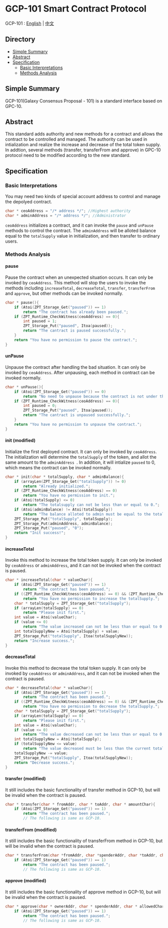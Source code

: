 # GCP-101 Smart Contract Protocol

GCP-101 : [English](GCP101_EN.md) | [中文](GCP101_CN.md)

## Directory
 - [Simple Summary](#Simple-Summary)
 - [Abstract](#Abstract)
 - [Specification](#Specification)
    * [Basic Interpretations](#Basic-Interpretations)
    * [Methods Analysis](#Methods-Analysis)
## Simple Summary
GCP-101(Galaxy Consensus Proposal - 101) is a standard interface based on GPC-10.
## Abstract
This standard adds authority and new methods for a contract and allows the contract to be controlled and managed. The authority can be used in intialization and realize the increase and decrease of the total token supply. In addtion, several methods (transfer, transferFrom and approve) in GPC-10 protocol need to be modified according to the new standard.
## Specification
### Basic Interpretations
You may need two kinds of special account address to control and manage the depolyed contract.
```c
char * ceoAddress = "/* address */"; //Highest authority
char * adminAddress = "/* address */"; //Administrator
```
`ceoAddress` initializes a contract, and it can invoke the `pause` and `unPause` methods to control the contract. The `adminAddress` will be alloted balance equal to the `totalSupply` value in initialization, and then transfer to ordinary users.
### Methods Analysis
#### pause
Pause the contract when an unexpected situation occurs. It can only be invoked by `ceoAddress`. This method will stop the users to invoke the methods including `increaseTotal`, `decreaseTotal`, `transfer`, `transferFrom` and `approve`, but other methods can be invoked normally.
```c
char * pause(){
	if (Atoi(ZPT_Storage_Get("paused")) == 1)
		return "The contract has already been paused.";
	if (ZPT_Runtime_CheckWitness(ceoAddress) == 0){
		int paused = 1;
		ZPT_Storage_Put("paused", Itoa(paused));
		return "The cantract is paused successfully.";
	}
	return "You have no permission to pause the contract.";
}
```
#### unPause
Unpause the contract after handling the bad situation. It can only be invoked by `ceoAddress`. After unpausing, each method in contract can be invoked normally.
```c
char * unPause(){
	if (Atoi(ZPT_Storage_Get("paused")) == 0)
		return "No need to unpause because the contract is not under the pause situation.";
	if (ZPT_Runtime_CheckWitness(ceoAddress) == 0){
		int paused = 0;
		ZPT_Storage_Put("paused", Itoa(paused));
		return "The cantract is unpaused successfully.";
	}
	return "You have no permission to unpause the contract.";
}
```
#### init (modified)
Initialize the first deployed contract. It can only be invoked by `ceoAddress`. The initialization will determine the `totalSupply` of the token, and allot the same amount to the `adminAddress `. In addition, it will intialize `paused` to 0, which means the contract can be invoked normally.
```c
char * init(char * totalSupply, char * adminBalance){
	if (arrayLen(ZPT_Storage_Get("totalSupply")) != 0)
		return "Already initialized.";
	if (ZPT_Runtime_CheckWitness(ceoAddress) == 0)
		return "You have no permission to init.";
	if (Atoi(totalSupply) <= 0)
		return "The totalsupply can not be less than or equal to 0.";
	if (Atoi(adminBalance) != Atoi(totalSupply))
		return "The balance alloted to admin must be equal to the totalSupply.";
	ZPT_Storage_Put("totalSupply", totalSupply);
	ZPT_Storage_Put(adminAddress, adminBalance);
	ZPT_Storage_Put("paused", "0");
    return "Init success!";
}
```
#### increaseTotal
Invoke this method to increase the total token supply. It can only be invoked by `ceoAddress` or `adminAddress`, and it can not be invoked when the contract is paused.
```c
char * increaseTotal(char * valueChar){
	if (Atoi(ZPT_Storage_Get("paused")) == 1) 
		return "The contract has been paused.";
	if ((ZPT_Runtime_CheckWitness(ceoAddress) == 0) && (ZPT_Runtime_CheckWitness(adminAddress) == 0))
		return "You have no permission to increase the totalSupply.";
	char * totalSupply = ZPT_Storage_Get("totalSupply");
    if (arrayLen(totalSupply) == 0)
    	return "Please init first.";
	int value = Atoi(valueChar);
	if (value <= 0)
		return "The value increased can not be less than or equal to 0.";
	int totalSupplyNew = Atoi(totalSupply) + value;
	ZPT_Storage_Put("totalSupply", Itoa(totalSupplyNew));
	return "Increase success.";
}
```
#### decreaseTotal
Invoke this method to decrease the total token supply. It can only be invoked by `ceoAddress` or `adminAddress`, and it can not be invoked when the contract is paused.
```c
char * decreaseTotal(char * valueChar){
	if (Atoi(ZPT_Storage_Get("paused")) == 1) 
		return "The contract has been paused.";
	if ((ZPT_Runtime_CheckWitness(ceoAddress) == 0) && (ZPT_Runtime_CheckWitness(adminAddress) == 0))
		return "You have no permission to decrease the totalSupply.";
	char * totalSupply = ZPT_Storage_Get("totalSupply");
    if (arrayLen(totalSupply) == 0)
    	return "Please init first.";
	int value = Atoi(valueChar);
	if (value <= 0)
		return "The value decreased can not be less than or equal to 0.";
	int totalSupplyNew = Atoi(totalSupply);
	if (totalSupplyNew <= value)
		return "The value decreased must be less than the current totalSupply.";
	totalSupplyNew -= value;
	ZPT_Storage_Put("totalSupply", Itoa(totalSupplyNew));
	return "Decrease success.";
}
```
#### transfer (modified)
It still includes the basic functionality of transfer method in GCP-10, but will be invalid when the contract is paused.
```c
char * transfer(char * fromAddr, char * toAddr, char * amountChar){
	if (Atoi(ZPT_Storage_Get("paused")) == 1) 
		return "The contract has been paused.";
		// The following is same as GCP-10.
```
#### transferFrom (modified)
It still includes the basic functionality of transferFrom method in GCP-10, but will be invalid when the contract is paused.
```c
char * transferFrom(char *fromAddr, char *spenderAddr, char *toAddr, char *amountChar){
	if (Atoi(ZPT_Storage_Get("paused")) == 1) 
		return "The contract has been paused.";
		// The following is same as GCP-10.
```
#### approve (modified)
It still includes the basic functionality of approve method in GCP-10, but will be invalid when the contract is paused.
```c
char * approve(char * ownerAddr, char * spenderAddr, char * allowedChar){
	if (Atoi(ZPT_Storage_Get("paused")) == 1) 
		return "The contract has been paused.";
		// The following is same as GCP-10.
```
